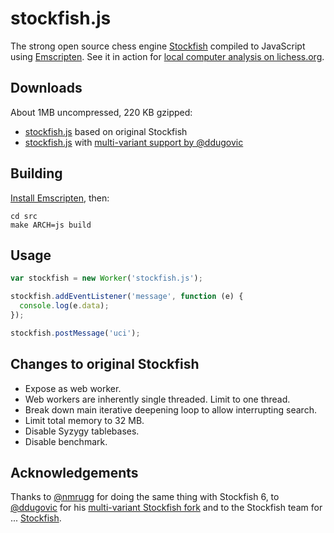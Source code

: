 stockfish.js
============

The strong open source chess engine
[Stockfish](https://github.com/official-stockfish/Stockfish)
compiled to JavaScript using
[Emscripten](https://kripken.github.io/emscripten-site/). See it in action
for [local computer analysis on lichess.org](https://de.lichess.org/analysis).

Downloads
---------

About 1MB uncompressed, 220 KB gzipped:

* [stockfish.js](https://raw.githubusercontent.com/niklasf/stockfish.js/master/stockfish.js)
  based on original Stockfish
* [stockfish.js](https://raw.githubusercontent.com/niklasf/stockfish.js/ddugovic/stockfish.js)
  with [multi-variant support by @ddugovic](https://github.com/ddugovic/Stockfish)

Building
--------

[Install Emscripten](https://kripken.github.io/emscripten-site/docs/getting_started/downloads.html),
then:

```
cd src
make ARCH=js build
```

Usage
-----

```javascript
var stockfish = new Worker('stockfish.js');

stockfish.addEventListener('message', function (e) {
  console.log(e.data);
});

stockfish.postMessage('uci');
```

Changes to original Stockfish
-----------------------------

* Expose as web worker.
* Web workers are inherently single threaded. Limit to one thread.
* Break down main iterative deepening loop to allow interrupting search.
* Limit total memory to 32 MB.
* Disable Syzygy tablebases.
* Disable benchmark.

Acknowledgements
----------------

Thanks to [@nmrugg](https://github.com/nmrugg/stockfish.js) for doing the same
thing with Stockfish 6, to [@ddugovic](https://github.com/ddugovic) for his
[multi-variant Stockfish fork](https://github.com/ddugovic/Stockfish) and to
the Stockfish team for ...
[Stockfish](https://github.com/official-stockfish/Stockfish).
